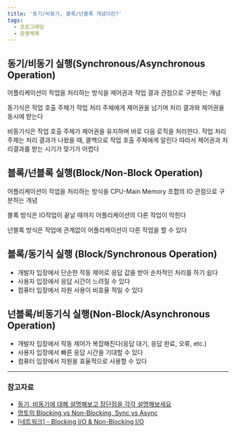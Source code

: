 ```yaml
---
title: '동기/비동기, 블록/넌블록 개념이란?'
tags:
  - 프로그래밍
  - 운영체제
---
```


## 동기/비동기 실행(Synchronous/Asynchronous Operation)

어플리케이션이 작업을 처리하는 방식을 제어권과 작업 결과 관점으로 구분하는 개념

동기식은 작업 호출 주체가 작업 처리 주체에게 제어권을 넘기며 처리 결과와 제어권을 동시에 받는다

비동기식은 작업 호출 주체가 제어권을 유지하며 바로 다음 로직을 처리한다. 작업 처리 주체는 처리 결과가 나왔을 때, 콜백으로 작업 호출 주체에게 알린다 따라서 제어권과 처리결과를 받는 시기가 맞기가 어렵다

## 블록/넌블록 실행(Block/Non-Block Operation)

어플리케이션이 작업을 처리하는 방식을 CPU-Main Memory 조합의 IO 관점으로 구분하는 개념

블록 방식은 IO작업이 끝날 때까지 어플리케이션의 다른 작업이 막힌다

넌블록 방식은 작업에 관계없이 어플리케이션이 다른 작업을 할 수 있다

## 블록/동기식 실행 (Block/Synchronous Operation)

- 개발자 입장에서 단순한 작동 제어로 응답 값을 받아 순차적인 처리를 하기 쉽다
- 사용자 입장에서 응답 시간이 느려질 수 있다
- 컴퓨터 입장에서 자원 사용이 비효율 적일 수 있다

## 넌블록/비동기식 실행(Non-Block/Asynchronous Operation)

- 개발자 입장에서 작동 제어가 복잡해진다(응답 대기, 응답 완료, 오류, etc.)
- 사용자 입장에서 빠른 응답 시간을 기대할 수 있다
- 컴퓨터 입장에서 자원을 효율적으로 사용할 수 있다

---

### 참고자료

- [동기, 비동기에 대해 설명해보고 장단점을 각각 설명해보세요](https://github.com/brave-people/brave-tech-interview/blob/main/contents/language.md)
- [멍토의 Blocking vs Non-Blocking, Sync vs Async](https://www.youtube.com/watch?v=oEIoqGd-Sns)
- [[네트워크] - Blocking I/O & Non-Blocking I/O](https://rok93.tistory.com/entry/%EB%84%A4%ED%8A%B8%EC%9B%8C%ED%81%AC-Blocking-IO-Non-Blocking-IO)
